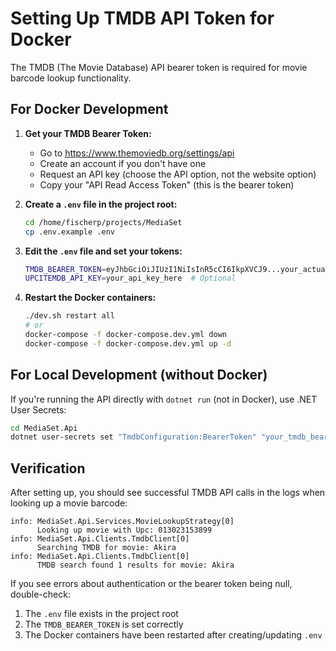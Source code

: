 # Setting Up TMDB API Token for Docker

The TMDB (The Movie Database) API bearer token is required for movie barcode lookup functionality.

## For Docker Development

1. **Get your TMDB Bearer Token:**
   - Go to https://www.themoviedb.org/settings/api
   - Create an account if you don't have one
   - Request an API key (choose the API option, not the website option)
   - Copy your "API Read Access Token" (this is the bearer token)

2. **Create a `.env` file in the project root:**
   ```bash
   cd /home/fischerp/projects/MediaSet
   cp .env.example .env
   ```

3. **Edit the `.env` file and set your tokens:**
   ```bash
   TMDB_BEARER_TOKEN=eyJhbGciOiJIUzI1NiIsInR5cCI6IkpXVCJ9...your_actual_token_here
   UPCITEMDB_API_KEY=your_api_key_here  # Optional
   ```

4. **Restart the Docker containers:**
   ```bash
   ./dev.sh restart all
   # or
   docker-compose -f docker-compose.dev.yml down
   docker-compose -f docker-compose.dev.yml up -d
   ```

## For Local Development (without Docker)

If you're running the API directly with `dotnet run` (not in Docker), use .NET User Secrets:

```bash
cd MediaSet.Api
dotnet user-secrets set "TmdbConfiguration:BearerToken" "your_tmdb_bearer_token_here"
```

## Verification

After setting up, you should see successful TMDB API calls in the logs when looking up a movie barcode:

```
info: MediaSet.Api.Services.MovieLookupStrategy[0]
      Looking up movie with Upc: 013023153899
info: MediaSet.Api.Clients.TmdbClient[0]
      Searching TMDB for movie: Akira
info: MediaSet.Api.Clients.TmdbClient[0]
      TMDB search found 1 results for movie: Akira
```

If you see errors about authentication or the bearer token being null, double-check:
1. The `.env` file exists in the project root
2. The `TMDB_BEARER_TOKEN` is set correctly
3. The Docker containers have been restarted after creating/updating `.env`
